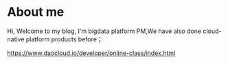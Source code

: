 # About me

Hi, Welcome to my blog, I'm bigdata platform PM,We have also done cloud-native platform products before；





https://www.daocloud.io/developer/online-class/index.html
